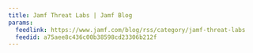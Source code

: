 ```yaml
---
title: Jamf Threat Labs | Jamf Blog
params:
  feedlink: https://www.jamf.com/blog/rss/category/jamf-threat-labs
  feedid: a75aee8c436c00b38598cd23306b212f
---
```

